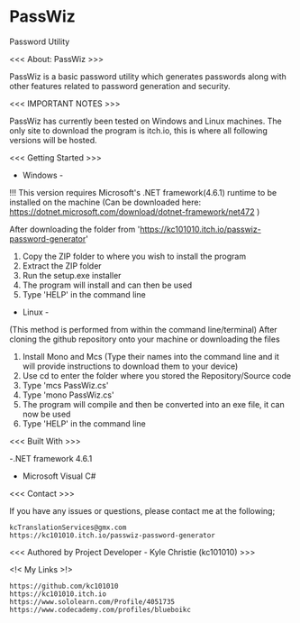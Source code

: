 # PassWiz
Password Utility 

<<< About: PassWiz >>>

PassWiz is a basic password utility which generates passwords along with other features related to password generation and security.


<<< IMPORTANT NOTES >>>

PassWiz has currently been tested on Windows and Linux machines.
The only site to download the program is itch.io, this is where all following versions will be hosted.


<<< Getting Started >>>

- Windows -
 
 !!! This version requires Microsoft's .NET framework(4.6.1) runtime to be installed on the machine (Can be downloaded here: https://dotnet.microsoft.com/download/dotnet-framework/net472 ) 

After downloading the folder from 'https://kc101010.itch.io/passwiz-password-generator'
1. Copy the ZIP folder to where you wish to install the program
2. Extract the ZIP folder 
3. Run the setup.exe installer
4. The program will install and can then be used  
5. Type 'HELP' in the command line

- Linux -

(This method is performed from within the command line/terminal)
After cloning the github repository onto your machine or downloading the files
1. Install Mono and Mcs (Type their names into the command line and it will provide instructions to download them to your device)
2. Use cd to enter the folder where you stored the Repository/Source code
3. Type 'mcs PassWiz.cs'
4. Type 'mono PassWiz.cs'
5. The program will compile and then be converted into an exe file, it can now be used
6. Type 'HELP' in the command line



<<< Built With >>>

-.NET framework 4.6.1
- Microsoft Visual C#


<<< Contact >>>

If you have any issues or questions, please contact me at the following;

	kcTranslationServices@gmx.com
	https://kc101010.itch.io/passwiz-password-generator
	
<<< Authored by Project Developer - Kyle Christie (kc101010) >>>

<!< My Links >!>

	https://github.com/kc101010
	https://kc101010.itch.io
	https://www.sololearn.com/Profile/4051735
	https://www.codecademy.com/profiles/blueboikc

